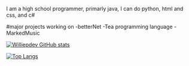 

I am a high school programmer, primarly java, I can do python, html and css, and c#


#major projects working on
-betterNet
-Tea programming language
-MarkedMusic

[![Williepdev GitHub stats](https://github-readme-stats.vercel.app/api?username=Williepdev)](https://github.com/anuraghazra/github-readme-stats)

[![Top Langs](https://github-readme-stats.vercel.app/api/top-langs/?username=Williepdev)](https://github.com/anuraghazra/github-readme-stats)
<!---
Williepdev/Williepdev is a ✨ special ✨ repository because its `README.md` (this file) appears on your GitHub profile.
You can click the Preview link to take a look at your changes.
--->
